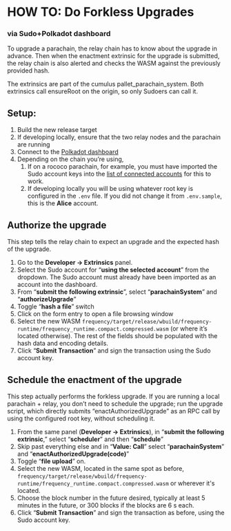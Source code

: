 # HOW TO: Do Forkless Upgrades
### via Sudo+Polkadot dashboard

To upgrade a parachain, the relay chain has to know about the upgrade in advance.  Then when the enactment extrinsic for the upgrade is submitted, the relay chain is also alerted and checks the WASM against the previously provided hash.

The extrinsics are part of the cumulus pallet_parachain_system.  Both extrinsics call ensureRoot on the origin, so only Sudoers can call it.

## Setup:
1. Build the new release target
2. If developing locally, ensure that the two relay nodes and the parachain are running
3. Connect to the [Polkadot dashboard](https://polkadot.js.org/apps/#/explorer)
4. Depending on the chain you’re using,
   1. If on a rococo parachain, for example, you must have imported the Sudo account keys into the [list of connected accounts](https://polkadot.js.org/apps/?rpc=wss%3A%2F%2Ffrequency-rococo-rpc.polkadot.io#/accounts)  for this to work.
   2. If developing locally you will be using whatever root key is configured in the `.env` file. If you did not change it from `.env.sample`, this is the **Alice** account.

## Authorize the upgrade
This step tells the relay chain to expect an upgrade and the expected hash of the upgrade.

1. Go to the **Developer → Extrinsics** panel.
2. Select the Sudo account for “**using the selected account**” from the dropdown. The Sudo account must already have been imported as an account into the dashboard.
3. From “**submit the following extrinsic**”, select “**parachainSystem**” and “**authorizeUpgrade**”
4. Toggle “**hash a file**” switch
5. Click on the form entry to open a file browsing window
6. Select the new WASM `frequency/target/release/wbuild/frequency-runtime/frequency_runtime.compact.compressed.wasm`  (or where it’s located otherwise). The rest of the fields should be populated with the hash data and encoding details.
7. Click “**Submit Transaction**” and sign the transaction using the Sudo account key.

## Schedule the enactment of the upgrade
This step actually performs the forkless upgrade.  If you are running a local parachain + relay, you don’t need to schedule the upgrade; run the upgrade script, which directly submits “enactAuthorizedUpgrade” as an RPC call by using the configured root key, without scheduling it.

1. From the same panel (**Developer → Extrinsics**), in “**submit the following extrinsic**,” select “**scheduler**” and then “**schedule**”
2. Skip past everything else and in “**Value: Call**” select “**parachainSystem**” and “**enactAuthorizedUpgrade(code)**”
3. Toggle “**file upload**” on.
4. Select the new WASM, located in the same spot as before, `frequency/target/release/wbuild/frequency-runtime/frequency_runtime.compact.compressed.wasm` or wherever it's located.
5. Choose the block number in the future desired, typically at least 5 minutes in the future, or 300 blocks if the blocks are 6 s each.
6. Click “**Submit Transaction**” and sign the transaction as before, using the Sudo account key.
